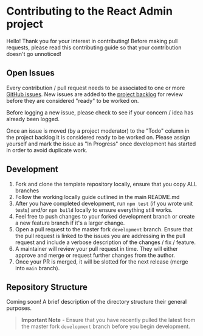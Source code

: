 # Contributing to the React Admin project
Hello! Thank you for your interest in contributing! Before making pull requests, please read this contributing guide so that your contribution doesn't go unnoticed!

## Open Issues
Every contribution / pull request needs to be associated to one or more [GitHub issues](https://github.com/ordercloud-api/ordercloud-javascript-sdk/issues). New issues are added to the [project backlog](https://github.com/orgs/Sitecore/projects/3) for review before they are considered "ready" to be worked on.

Before logging a new issue, please check to see if your concern / idea has already been logged.

Once an issue is moved (by a project moderator) to the "Todo" column in the project backlog it is considered ready to be worked on. Please assign yourself and mark the issue as "In Progress" once development has started in order to avoid duplicate work.

## Development
1. Fork and clone the template repository locally, ensure that you copy ALL branches
2. Follow the working locally guide outlined in the main README.md
3. After you have completed development, run `npm test` (if you wrote unit tests) and/or `npm build` locally to ensure everything still works.
4. Feel free to push changes to your forked development branch or create a new feature branch if it's a larger change.
5. Open a pull request to the master fork `development` branch. Ensure that the pull request is linked to the issues you are addressing in the pull request and include a verbose description of the changes / fix / feature.
6. A maintainer will review your pull request in time. They will either approve and merge or request further changes from the author.
7. Once your PR is merged, it will be slotted for the next release (merge into `main` branch).

## Repository Structure
Coming soon! A brief description of the directory structure their general purposes.

> **Important Note** - Ensure that you have recently pulled the latest from the master fork `development` branch before you begin development.